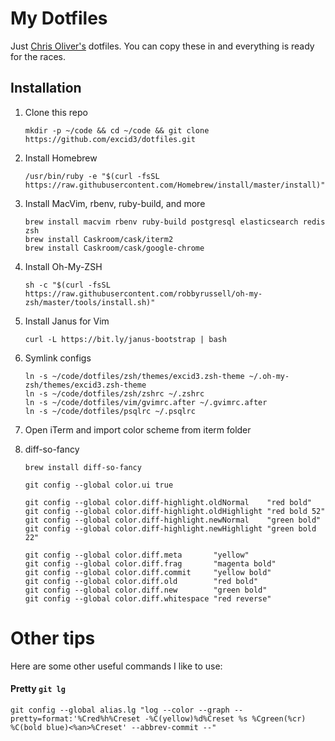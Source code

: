 # My Dotfiles

Just [Chris Oliver's](https://twitter.com/excid3) dotfiles. You can copy these in and everything is ready for the races.

## Installation

1. Clone this repo

    ```
    mkdir -p ~/code && cd ~/code && git clone https://github.com/excid3/dotfiles.git
    ```

2. Install Homebrew

    ```
    /usr/bin/ruby -e "$(curl -fsSL https://raw.githubusercontent.com/Homebrew/install/master/install)"
    ```

3. Install MacVim, rbenv, ruby-build, and more

    ```
    brew install macvim rbenv ruby-build postgresql elasticsearch redis zsh
    brew install Caskroom/cask/iterm2
    brew install Caskroom/cask/google-chrome
    ```

4. Install Oh-My-ZSH

    ```
    sh -c "$(curl -fsSL https://raw.githubusercontent.com/robbyrussell/oh-my-zsh/master/tools/install.sh)"
    ```

5. Install Janus for Vim

    ```
    curl -L https://bit.ly/janus-bootstrap | bash
    ```

6. Symlink configs

    ```
    ln -s ~/code/dotfiles/zsh/themes/excid3.zsh-theme ~/.oh-my-zsh/themes/excid3.zsh-theme
    ln -s ~/code/dotfiles/zsh/zshrc ~/.zshrc
    ln -s ~/code/dotfiles/vim/gvimrc.after ~/.gvimrc.after
    ln -s ~/code/dotfiles/psqlrc ~/.psqlrc
   ```

7. Open iTerm and import color scheme from iterm folder

8. diff-so-fancy

    ```
    brew install diff-so-fancy
    
    git config --global color.ui true

    git config --global color.diff-highlight.oldNormal    "red bold"
    git config --global color.diff-highlight.oldHighlight "red bold 52"
    git config --global color.diff-highlight.newNormal    "green bold"
    git config --global color.diff-highlight.newHighlight "green bold 22"

    git config --global color.diff.meta       "yellow"
    git config --global color.diff.frag       "magenta bold"
    git config --global color.diff.commit     "yellow bold"
    git config --global color.diff.old        "red bold"
    git config --global color.diff.new        "green bold"
    git config --global color.diff.whitespace "red reverse"
    ```
    
# Other tips

Here are some other useful commands I like to use:

#### Pretty ```git lg```

	git config --global alias.lg "log --color --graph --pretty=format:'%Cred%h%Creset -%C(yellow)%d%Creset %s %Cgreen(%cr) %C(bold blue)<%an>%Creset' --abbrev-commit --"
